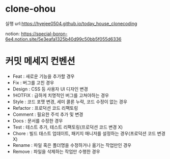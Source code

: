 # clone-ohou

실행 url:https://hyejee0504.github.io/today_house_clonecoding

notion: https://special-boron-6e4.notion.site/5e3eafa1325b40d99c50bb5f055d6336

# 커밋 메세지 컨벤션
- Feat : 새로운 기능을 추가할 경우
- Fix : 버그를 고친 경우
- Design : CSS 등 사용자 UI 디자인 변경
- !HOTFIX : 급하게 치명적인 버그를 고쳐야하는 경우
- Style : 코드 포맷 변경, 세미 콜론 누락, 코드 수정이 없는 경우
- Refactor : 프로덕션 코드 리팩토링
- Comment : 필요한 주석 추가 및 변경
- Docs : 문서를 수정한 경우
- Test : 테스트 추가, 테스트 리팩토링(프로덕션 코드 변경 X)
- Chore : 빌드 태스트 업데이트, 패키지 매니저를 설정하는 경우(프로덕션 코드 변경 X)
- Rename : 파일 혹은 폴더명을 수정하거나 옮기는 작업만인 경우
- Remove : 파일을 삭제하는 작업만 수행한 경우
